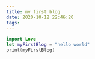 ```yaml
---
title: my first blog
date: 2020-10-12 22:46:20
tags:
---
```


```swift
import Love
let myFirstBlog = "hello world"
print(myFirstBlog)
```

